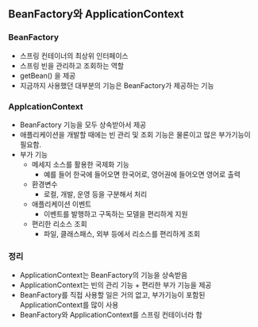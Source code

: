 ## BeanFactory와 ApplicationContext

### BeanFactory
- 스프링 컨테이너의 최상위 인터페이스
- 스프링 빈을 관리하고 조회하는 역할
- getBean() 을 제공
- 지금까지 사용했던 대부분의 기능은 BeanFactory가 제공하는 기능

### ApplcationContext
- BeanFactory 기능을 모두 상속받아서 제공
- 애플리케이션을 개발할 때에는 빈 관리 및 조회 기능은 물론이고 많은 부가기능이 필요함.
- 부가 기능
    - 메세지 소스를 활용한 국제화 기능
        - 예를 들어 한국에 들어오면 한국어로, 영어권에 들어오면 영어로 출력
    - 환경변수
        - 로컬, 개발, 운영 등을 구분해서 처리
    - 애플리케이션 이벤트
        - 이벤트를 발행하고 구독하는 모델을 편리하게 지원
    - 편리한 리소스 조회
        - 파일, 클래스패스, 외부 등에서 리소스를 편리하게 조회
    
### 정리
- ApplicationContext는 BeanFactory의 기능을 상속받음
- ApplicationContext는 빈의 관리 기능 + 편리한 부가 기능을 제공
- BeanFactory를 직접 사용할 일은 거의 없고, 부가기능이 포함된 ApplicationContext를 많이 사용
- BeanFactory와 ApplicationContext를 스프링 컨테이너라 함